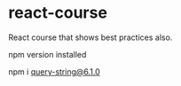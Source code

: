 # react-course
React course that shows best practices also.

npm version installed

npm i query-string@6.1.0
